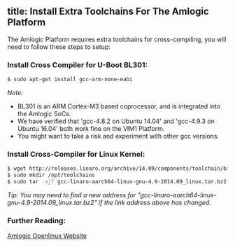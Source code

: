 title: Install Extra Toolchains For The Amlogic Platform
---

The Amlogic Platform requires extra toolchains for cross-compiling, you will need to follow these steps to setup:

### Install Cross Compiler for U-Boot BL301:
```sh
$ sudo apt-get install gcc-arm-none-eabi
```

*Note:*
* BL301 is an ARM Cortex-M3 based coprocessor, and is integrated into the Amlogic SoCs.
* We have verified that 'gcc-4.8.2 on Ubuntu 14.04' and 'gcc-4.9.3 on Ubuntu 16.04' both work fine on the VIM1 Platform.
* You might want to take a risk and experiment with other gcc versions.

### Install Cross-Compiler for Linux Kernel:
```sh
$ wget http://releases.linaro.org/archive/14.09/components/toolchain/binaries/gcc-linaro-aarch64-linux-gnu-4.9-2014.09_linux.tar.bz2
$ sudo mkdir /opt/toolchains
$ sudo tar -xjf gcc-linaro-aarch64-linux-gnu-4.9-2014.09_linux.tar.bz2 -C /opt/toolchains
```

*Tip: You may need to find a new address for "gcc-linaro-aarch64-linux-gnu-4.9-2014.09_linux.tar.bz2" if the link address above has changed.*

### Further Reading:
[Amlogic Openlinux Website](http://openlinux.amlogic.com/)
